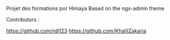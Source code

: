 Projet des formations por Himaya
Based on the ngx-admin theme

Contributors :

https://github.com/rdl123
https://github.com/KhalilZakaria